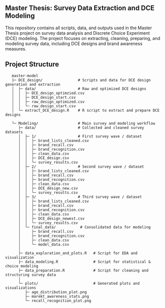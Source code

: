 ## Master Thesis: Survey Data Extraction and DCE Modeling

This repository contains all scripts, data, and outputs used in the Master Thesis project on survey data analysis and Discrete Choice Experiment (DCE) modeling. The project focuses on extracting, cleaning, preparing, and modeling survey data, including DCE designs and brand awareness measures.

## Project Structure
```
   master-model
   ├─ DCE_design/                # Scripts and data for DCE design generation and extraction
   │  ├─ data/                   # Raw and optimized DCE designs
   │  │  ├─ DCE_design_optimzied.csv
   │  │  ├─ DCE_design_start.csv
   │  │  ├─ raw_design_optimized.csv
   │  │  └─ raw_design_start.csv
   │  └─ extract_DCE_design.R    # R script to extract and prepare DCE designs

   └─ Modeling/                  # Main survey and modeling workflow
      ├─ data/                   # Collected and cleaned survey datasets
      │  ├─ 1/                   # First survey wave / dataset
      │  │  ├─ brand_lists_cleaned.csv
      │  │  ├─ brand_recall.csv
      │  │  ├─ brand_recognition.csv
      │  │  ├─ clean_data.csv
      │  │  ├─ DCE_design.csv
      │  │  └─ survey_results.csv
      │  ├─ 2/                   # Second survey wave / dataset
      │  │  ├─ brand_lists_cleaned.csv
      │  │  ├─ brand_recall.csv
      │  │  ├─ brand_recognition.csv
      │  │  ├─ clean_data.csv
      │  │  ├─ DCE_design_new.csv
      │  │  └─ survey_results.csv
      │  ├─ 3/                   # Third survey wave / dataset
      │  │  ├─ brand_lists_cleaned.csv
      │  │  ├─ brand_recall.csv
      │  │  ├─ brand_recognition.csv
      │  │  ├─ clean_data.csv
      │  │  ├─ DCE_design_newest.csv
      │  │  └─ survey_results.csv
      │  └─ final_data/           # Consolidated data for modeling
      │     ├─ brand_recall.csv
      │     ├─ brand_recognition.csv
      │     ├─ clean_data.csv
      │     └─ model_data.csv
      │
      ├─ data_exploration_and_plots.R   # Script for EDA and visualization
      ├─ data_modeling.R                # Script for statistical & choice modeling
      ├─ data_preparation.R             # Script for cleaning and structuring survey data
      │
      └─ plots/                         # Generated plots and visualizations
         ├─ age_distribution_plot.png
         ├─ marekt_awareness_stats.png
         └─ recall_recognition_plot.png
```
